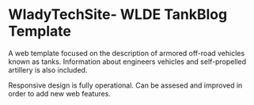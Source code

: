# WladyTechSite- WLDE TankBlog Template


A web template focused on the description of armored off-road vehicles known as tanks. 
Information about engineers vehicles and self-propelled artillery is also included.

Responsive design is fully operational. Can be assesed and improved in order to add new web features.
